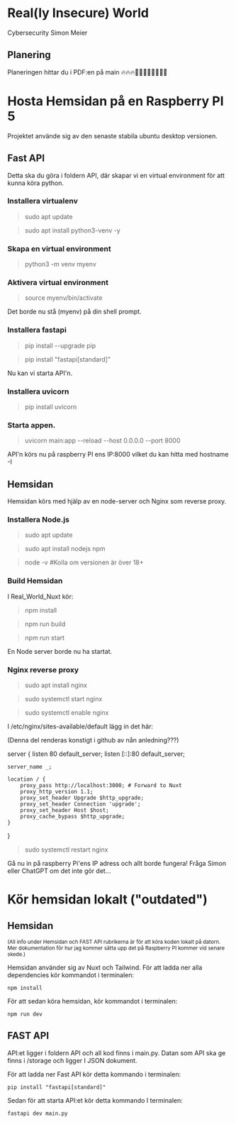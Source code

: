 # Real(ly Insecure) World

Cybersecurity Simon Meier

## Planering

Planeringen hittar du i PDF:en på main 🔥🔥🔥🦅🦅🦅🦅🗽🗽🗽🗽


# Hosta Hemsidan på en Raspberry PI 5

Projektet använde sig av den senaste stabila ubuntu desktop versionen. 

## Fast API

Detta ska du göra i foldern API, där skapar vi en virtual environment för att kunna köra python.


### Installera virtualenv
 > sudo apt update

 > sudo apt install python3-venv -y

### Skapa en virtual environment
 > python3 -m venv myenv

### Aktivera virtual environment
 > source myenv/bin/activate

Det borde nu stå (myenv) på din shell prompt.

### Installera fastapi

 > pip install --upgrade pip 

 > pip install "fastapi[standard]" 

Nu kan vi starta API'n.

### Installera uvicorn
 > pip install uvicorn

### Starta appen.
 > uvicorn main:app --reload --host 0.0.0.0 --port 8000

API'n körs nu på raspberry PI ens IP:8000 vilket du kan hitta med hostname -I


## Hemsidan

Hemsidan körs med hjälp av en node-server och Nginx som reverse proxy. 

### Installera Node.js

 > sudo apt update

 > sudo apt install nodejs npm

 > node -v #Kolla om versionen är över 18+

### Build Hemsidan

I Real_World_Nuxt kör:

 > npm install

 > npm run build

 > npm run start

En Node server borde nu ha startat. 

### Nginx reverse proxy

 > sudo apt install nginx

 > sudo systemctl start nginx

 > sudo systemctl enable nginx

I /etc/nginx/sites-available/default lägg in det här:

(Denna del renderas konstigt i github av nån anledning???)

server {
    listen 80 default_server;
    listen [::]:80 default_server;

    server_name _;

    location / {
        proxy_pass http://localhost:3000; # Forward to Nuxt
        proxy_http_version 1.1;
        proxy_set_header Upgrade $http_upgrade;
        proxy_set_header Connection 'upgrade';
        proxy_set_header Host $host;
        proxy_cache_bypass $http_upgrade;
    }
}


 > sudo systemctl restart nginx

Gå nu in på raspberry Pi'ens IP adress och allt borde fungera! Fråga Simon eller ChatGPT om det inte gör det...



# Kör hemsidan lokalt ("outdated")

## Hemsidan
<sub>(All info under Hemsidan och FAST API rubrikerna är för att köra koden lokalt på datorn. Mer dokumentation för hur jag kommer sätta upp det på Raspberry PI kommer vid senare skede.)</sub>

Hemsidan använder sig av Nuxt och Tailwind. För att ladda ner alla dependencies kör kommandot i terminalen:

```
npm install
```

För att sedan köra hemsidan, kör kommandot i terminalen:

```
npm run dev
```

## FAST API

API:et ligger i foldern API och all kod finns i main.py. Datan som API ska ge finns i /storage och ligger I JSON dokument. 

För att ladda ner Fast API kör detta kommando i terminalen:

```
pip install "fastapi[standard]"
```

Sedan för att starta API:et kör detta kommando I terminalen:

```
fastapi dev main.py
```





